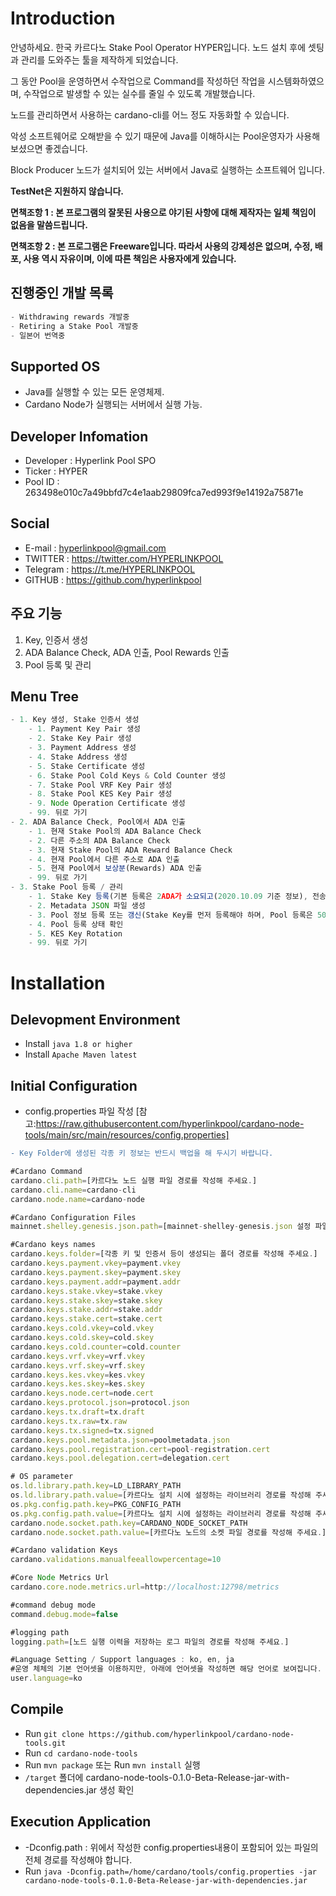 # Introduction
안녕하세요. 한국 카르다노 Stake Pool Operator HYPER입니다. 노드 설치 후에 셋팅과 관리를 도와주는 툴을 제작하게 되었습니다.

그 동안 Pool을 운영하면서 수작업으로 Command를 작성하던 작업을 시스템화하였으며, 수작업으로 발생할 수 있는 실수를 줄일 수 있도록 개발했습니다.

노드를 관리하면서 사용하는 cardano-cli를 어느 정도 자동화할 수 있습니다.

악성 소프트웨어로 오해받을 수 있기 때문에 Java를 이해하시는 Pool운영자가 사용해 보셨으면 좋겠습니다.

Block Producer 노드가 설치되어 있는 서버에서 Java로 실행하는 소프트웨어 입니다.

**TestNet은 지원하지 않습니다.**

**면책조항 1 : 본 프로그램의 잘못된 사용으로 야기된 사항에 대해 제작자는 일체 책임이 없음을 말씀드립니다.**

**면책조항 2 : 본 프로그램은 Freeware입니다. 따라서 사용의 강제성은 없으며, 수정, 배포, 사용 역시 자유이며, 이에 따른 책임은 사용자에게 있습니다.**

## 진행중인 개발 목록
```jsx
- Withdrawing rewards 개발중
- Retiring a Stake Pool 개발중
- 일본어 번역중
```

## Supported OS
- Java를 실행할 수 있는 모든 운영체제.
- Cardano Node가 실행되는 서버에서 실행 가능.

## Developer Infomation
- Developer : Hyperlink Pool SPO
- Ticker : HYPER
- Pool ID : 263498e010c7a49bbfd7c4e1aab29809fca7ed993f9e14192a75871e

## Social
- E-mail : hyperlinkpool@gmail.com
- TWITTER : https://twitter.com/HYPERLINKPOOL
- Telegram : https://t.me/HYPERLINKPOOL
- GITHUB : https://github.com/hyperlinkpool

## 주요 기능
1. Key, 인증서 생성
2. ADA Balance Check, ADA 인출, Pool Rewards 인출
3. Pool 등록 및 관리

## Menu Tree
```jsx
- 1. Key 생성, Stake 인증서 생성
    - 1. Payment Key Pair 생성
    - 2. Stake Key Pair 생성
    - 3. Payment Address 생성
    - 4. Stake Address 생성
    - 5. Stake Certificate 생성
    - 6. Stake Pool Cold Keys & Cold Counter 생성
    - 7. Stake Pool VRF Key Pair 생성
    - 8. Stake Pool KES Key Pair 생성
    - 9. Node Operation Certificate 생성
    - 99. 뒤로 가기
- 2. ADA Balance Check, Pool에서 ADA 인출
    - 1. 현재 Stake Pool의 ADA Balance Check
    - 2. 다른 주소의 ADA Balance Check
    - 3. 현재 Stake Pool의 ADA Reward Balance Check
    - 4. 현재 Pool에서 다른 주소로 ADA 인출
    - 5. 현재 Pool에서 보상분(Rewards) ADA 인출
    - 99. 뒤로 가기
- 3. Stake Pool 등록 / 관리
    - 1. Stake Key 등록(기본 등록은 2ADA가 소요되고(2020.10.09 기준 정보), 전송 수수료가 추가 소요됩니다.)
    - 2. Metadata JSON 파일 생성
    - 3. Pool 정보 등록 또는 갱신(Stake Key를 먼저 등록해야 하며, Pool 등록은 500ADA가 소요되고(2020.10.09 기준 정보), 이 후 갱신부터는 전송 수수료만 추가 소요됩니다.)
    - 4. Pool 등록 상태 확인
    - 5. KES Key Rotation
    - 99. 뒤로 가기
```

# Installation

## Delevopment Environment
- Install `java 1.8 or higher`
- Install `Apache Maven latest`

## Initial Configuration
- config.properties 파일 작성 [참고:https://raw.githubusercontent.com/hyperlinkpool/cardano-node-tools/main/src/main/resources/config.properties]
```diff
- Key Folder에 생성된 각종 키 정보는 반드시 백업을 해 두시기 바랍니다.
```

```jsx
#Cardano Command
cardano.cli.path=[카르다노 노드 실행 파일 경로를 작성해 주세요.]
cardano.cli.name=cardano-cli
cardano.node.name=cardano-node

#Cardano Configuration Files
mainnet.shelley.genesis.json.path=[mainnet-shelley-genesis.json 설정 파일의 경로를 작성해 주세요.]

#Cardano keys names
cardano.keys.folder=[각종 키 및 인증서 등이 생성되는 폴더 경로를 작성해 주세요.]
cardano.keys.payment.vkey=payment.vkey
cardano.keys.payment.skey=payment.skey
cardano.keys.payment.addr=payment.addr
cardano.keys.stake.vkey=stake.vkey
cardano.keys.stake.skey=stake.skey
cardano.keys.stake.addr=stake.addr
cardano.keys.stake.cert=stake.cert
cardano.keys.cold.vkey=cold.vkey
cardano.keys.cold.skey=cold.skey
cardano.keys.cold.counter=cold.counter
cardano.keys.vrf.vkey=vrf.vkey
cardano.keys.vrf.skey=vrf.skey
cardano.keys.kes.vkey=kes.vkey
cardano.keys.kes.skey=kes.skey
cardano.keys.node.cert=node.cert
cardano.keys.protocol.json=protocol.json
cardano.keys.tx.draft=tx.draft
cardano.keys.tx.raw=tx.raw
cardano.keys.tx.signed=tx.signed
cardano.keys.pool.metadata.json=poolmetadata.json
cardano.keys.pool.registration.cert=pool-registration.cert
cardano.keys.pool.delegation.cert=delegation.cert

# OS parameter
os.ld.library.path.key=LD_LIBRARY_PATH
os.ld.library.path.value=[카르다노 설치 시에 설정하는 라이브러리 경로를 작성해 주세요.]
os.pkg.config.path.key=PKG_CONFIG_PATH
os.pkg.config.path.value=[카르다노 설치 시에 설정하는 라이브러리 경로를 작성해 주세요.]
cardano.node.socket.path.key=CARDANO_NODE_SOCKET_PATH
cardano.node.socket.path.value=[카르다노 노드의 소켓 파일 경로를 작성해 주세요.]

#Cardano validation Keys
cardano.validations.manualfeeallowpercentage=10

#Core Node Metrics Url
cardano.core.node.metrics.url=http://localhost:12798/metrics

#command debug mode
command.debug.mode=false

#logging path
logging.path=[노드 실행 이력을 저장하는 로그 파일의 경로를 작성해 주세요.]

#Language Setting / Support languages : ko, en, ja
#운영 체체의 기본 언어셋을 이용하지만, 아래에 언어셋을 작성하면 해당 언어로 보여집니다.
user.language=ko
```

## Compile
- Run `git clone https://github.com/hyperlinkpool/cardano-node-tools.git`
- Run `cd cardano-node-tools`
- Run `mvn package` 또는 Run `mvn install` 실행
- `/target` 폴더에 cardano-node-tools-0.1.0-Beta-Release-jar-with-dependencies.jar 생성 확인

## Execution Application
- -Dconfig.path : 위에서 작성한 config.properties내용이 포함되어 있는 파일의 전체 경로를 작성해야 합니다.
- Run `java -Dconfig.path=/home/cardano/tools/config.properties -jar cardano-node-tools-0.1.0-Beta-Release-jar-with-dependencies.jar`